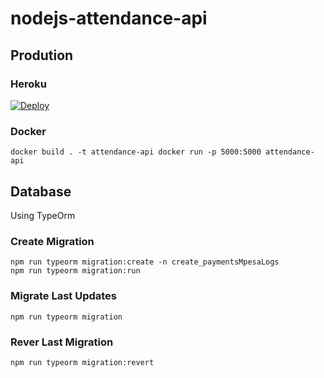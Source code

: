 # nodejs-attendance-api

## Prodution

### Heroku
[![Deploy](https://www.herokucdn.com/deploy/button.svg)](https://heroku.com/deploy)

### Docker

`
  docker build . -t attendance-api
  docker run -p 5000:5000 attendance-api
`

## Database

Using TypeOrm

### Create Migration
	npm run typeorm migration:create -n create_paymentsMpesaLogs
	npm run typeorm migration:run

### Migrate Last Updates
	npm run typeorm migration
### Rever Last Migration
	npm run typeorm migration:revert

